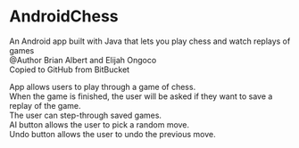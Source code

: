 # AndroidChess
An Android app built with Java that lets you play chess and watch replays of games\
@Author Brian Albert and Elijah Ongoco\
Copied to GitHub from BitBucket

App allows users to play through a game of chess.\
When the game is finished, the user will be asked if they want to save a replay of the game.\
The user can step-through saved games. \
AI button allows the user to pick a random move.\
Undo button allows the user to undo the previous move. 
